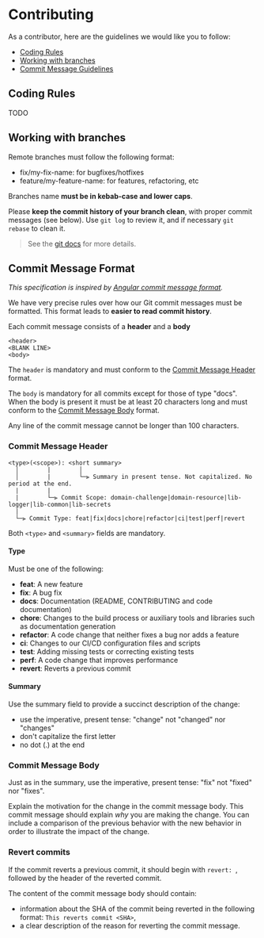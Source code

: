 # Contributing

As a contributor, here are the guidelines we would like you to follow:

- [Coding Rules](#markdown-header-coding-rules)
- [Working with branches](#markdown-header-working-with-branches)
- [Commit Message Guidelines](#markdown-header-commit=message-format)

## Coding Rules

TODO

## Working with branches

Remote branches must follow the following format:

- fix/my-fix-name: for bugfixes/hotfixes
- feature/my-feature-name: for features, refactoring, etc

Branches name **must be in kebab-case and lower caps**.

Please **keep the commit history of your branch clean**, with proper commit messages (see below).
Use `git log` to review it, and if necessary `git rebase` to clean it.

> See the [git docs](https://git-scm.com/docs/git-rebase#_interactive_mode) for more details.

## Commit Message Format

_This specification is inspired by [Angular commit message format](https://github.com/angular/angular/blob/master/CONTRIBUTING.md#-commit-message-format)._

We have very precise rules over how our Git commit messages must be formatted.
This format leads to **easier to read commit history**.

Each commit message consists of a **header** and a **body**

```
<header>
<BLANK LINE>
<body>
```

The `header` is mandatory and must conform to the [Commit Message Header](#markdown-header-commit-message-header) format.

The `body` is mandatory for all commits except for those of type "docs".
When the body is present it must be at least 20 characters long and must conform to the [Commit Message Body](#markdown-header-commit-message-body) format.

Any line of the commit message cannot be longer than 100 characters.

### Commit Message Header

```
<type>(<scope>): <short summary>
  │        |        │
  │        |        └─⫸ Summary in present tense. Not capitalized. No period at the end.
  |        |
  |        └─⫸ Commit Scope: domain-challenge|domain-resource|lib-logger|lib-common|lib-secrets
  |
  └─⫸ Commit Type: feat|fix|docs|chore|refactor|ci|test|perf|revert
```

Both `<type>` and `<summary>` fields are mandatory.

#### Type

Must be one of the following:

- **feat**: A new feature
- **fix**: A bug fix
- **docs**: Documentation (README, CONTRIBUTING and code documentation)
- **chore**: Changes to the build process or auxiliary tools and libraries such as documentation generation
- **refactor**: A code change that neither fixes a bug nor adds a feature
- **ci**: Changes to our CI/CD configuration files and scripts
- **test**: Adding missing tests or correcting existing tests
- **perf**: A code change that improves performance
- **revert**: Reverts a previous commit

#### Summary

Use the summary field to provide a succinct description of the change:

- use the imperative, present tense: "change" not "changed" nor "changes"
- don't capitalize the first letter
- no dot (.) at the end

### Commit Message Body

Just as in the summary, use the imperative, present tense: "fix" not "fixed" nor "fixes".

Explain the motivation for the change in the commit message body. This commit message should explain _why_ you are making the change.
You can include a comparison of the previous behavior with the new behavior in order to illustrate the impact of the change.

### Revert commits

If the commit reverts a previous commit, it should begin with `revert: `, followed by the header of the reverted commit.

The content of the commit message body should contain:

- information about the SHA of the commit being reverted in the following format: `This reverts commit <SHA>`,
- a clear description of the reason for reverting the commit message.
